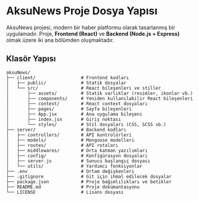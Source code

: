 # AksuNews Proje Dosya Yapısı

AksuNews projesi, modern bir haber platformu olarak tasarlanmış bir uygulamadır. Proje, **Frontend (React)** ve **Backend (Node.js + Express)** olmak üzere iki ana bölümden oluşmaktadır.

## Klasör Yapısı

```plaintext
aksuNews/
├── client/                 # Frontend kodları
│   ├── public/             # Statik dosyalar
│   └── src/                # React bileşenleri ve stiller
│       ├── assets/         # Statik varlıklar (resimler, ikonlar vb.)
│       ├── components/     # Yeniden kullanılabilir React bileşenleri
│       ├── context/        # React context dosyaları
│       ├── pages/          # Sayfa bileşenleri
│       ├── App.jsx         # Ana uygulama bileşeni
│       ├── index.jsx       # Giriş noktası
│       └── styles/         # Stil dosyaları (CSS, SCSS vb.)
├── server/                 # Backend kodları
│   ├── controllers/        # API kontrolörleri
│   ├── models/             # Mongoose modelleri
│   ├── routes/             # API rotaları
│   ├── middlewares/        # Orta katman yazılımları
│   ├── config/             # Konfigürasyon dosyaları
│   ├── server.js           # Sunucu başlangıç dosyası
│   └── utils/              # Yardımcı fonksiyonlar
├── .env                    # Ortam değişkenleri
├── .gitignore              # Git için ihmal edilecek dosyalar
├── package.json            # Proje bağımlılıkları ve betikler
├── README.md               # Proje dokümantasyonu
└── LICENSE                 # Lisans dosyası
